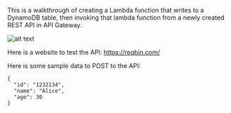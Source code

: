 This is a walkthrough of creating a Lambda function that writes to a DynamoDB table, then invoking that lambda function from a newly created REST API in API Gateway.

![alt text]([https://github.com/cal-poly-dxhub/lambda-dynamo-apigw-walkthrough/blob/main/archDiagramDeploymentTrack.png])

Here is a website to test the API: https://reqbin.com/

Here is some sample data to POST to the API:

```
{
  "id": "1232134",
  "name": "Alice",
  "age": 30
}
```
